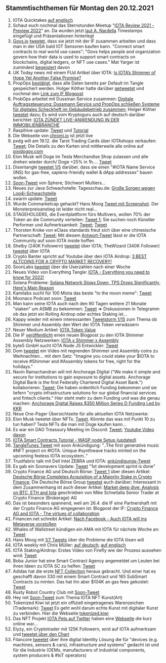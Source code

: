 ## Stammtischthemen für Montag den 20.12.2021

1. IOTA Quicktakes [auf englisch](https://www.youtube.com/watch?v=av0Sdgf_TPk&feature=youtu.be)
2. Schaut euch nochmal das Sternstunden Meetup "[IOTA Review 2021 - Preview 2022](2021-12-20/README.md)" an. Da wurden jetzt [laut A. Nardella](https://twitter.com/antonionardella/status/1470321178308972544?s=20) Timestamps eingefügt und Präsentationen hinterlegt
3. [Govs.io](goves.io) [tweetet](https://twitter.com/govs_io/status/1470555429491163138?s=20), dass sie jetzt mit der IF zusammen arbeiten und dass man in der USA bald IOT Sensoren kaufen kann. "Connect smart contracts to real world use cases"; "Govs helps people and organization govern how their data is used to support smart contracts on blockchains, digital ledgers, or NFT use cases." Mat Yarger ist zumindest [begeistert](https://twitter.com/Mat_Yarger/status/1470604930687901702?s=20) davon
4. UK Today news mit einem FUd Artikel über IOTA: [Is IOTA’s Shimmer of Hope Yet Another False Promise?](https://todayuknews.com/crypto-currency/is-iotas-shimmer-of-hope-yet-another-false-promise/)
5. PropOps [bestätigt](https://twitter.com/propops_cloud/status/1470537698477813767?s=20), dass alle Daten bereits per Default im Tangle gespeichert werden. Holger Köther hatte darüber [getweetet](https://twitter.com/HolgerKoether/status/1470438474549497865?s=20) und nochmal den [Link zum IF Blogpost](https://blog.iota.org/propops-tracks-real-estate-operations-on-the-tangle/)
6. ProbOps arbeitet mit Dussman Service zusammen: [Digitale Auftragssteuerung: Dussmann Service und PropOps schließen Systeme für digitales Scheckheft im Gebäudebetrieb zusammen](https://www.dussmann.com/dussmann-service/news/detail/article/digitale-auftragssteuerung-dussmann-service-und-propops-schliessen-systeme-fuer-digitales-scheckheft-im-gebaeudebetrieb-zusammen/); Holger Köther [tweetet](https://twitter.com/HolgerKoether/status/1470735242323443724?s=20) dazu; Es wird vom Kryptoguru auch auf deutsch darüber berichtet: [IOTA ZÜNDET LIVE-ANWENDUNG IN DER IMMOBILIENBRANCHE](https://krypto-guru.de/news/iota-immobilienbranche/)
7. Raspihive update: [Tweet](https://twitter.com/raspihive/status/1470647399265841152?s=20) und [Tutorial](https://iota-industrie-4-0.blogspot.com/2021/12/tutorial-zur-installation-und.html)
8. Die Webseite von [chromi.io](https://www.cromy.io/#) ist jetzt live
9. pxdg will am 19.12. die Tarot Trading Cards über IOTAshops verkaufen: [Tweet](https://twitter.com/pxdg3/status/1470709922543329288?s=20); Die Details zu den Karten sind mittlerweile alle online auf [pixidoggy.com](https://pixeldoggy.com/iotarot)
10. Elon Musk will Doge im Tesla Merchandise Shop zulassen und alle drehen wieder durch/ Doge +25% in 1h.... [Tweet](https://twitter.com/elonmusk/status/1470703708677840896?s=20)
11. Disentangle [tweetet 1/5](https://twitter.com/disentangleDNS/status/1470747203635494916?s=20) darüber, dass sie einen "#IOTA Name Service (INS) for gas-free, sapiens-friendly wallet & dApp addresses" bauen wollen.
12. [Soon-Tweet](https://twitter.com/Sphere_Hub_io/status/1470639016349417473?s=20) von Sphere; Stichwort Multiers...
13. Neues zur Java Schwachstelle: Tagesschau.de: [Große Sorgen wegen Log4j-Schwachstelle](https://www.tagesschau.de/inland/bsi-schadsoftware-103.html)
14. swarm update: [Tweet](https://twitter.com/TANGLEBAY/status/1470771230835945499?s=20)
15. Wurde Coinmarketcap gehackt? Hans Moog [Tweet mit Screenshot](https://twitter.com/hus_qy/status/1470870584032731136?s=20). Der Monsterpreisanstieg ist leider nicht real...
16. STAGEHOLGERS, die Eventplattform fürs Multivers, wollen 70% der Token an die Community verteilen: [Tweet 1](https://twitter.com/stageholders/status/1470824446055301122?s=20); Sie suchen noch Künstler Performer und Aufmerksamkeit: [Tweet](https://twitter.com/stageholders/status/1470824653526650887?s=20); [Tweet](https://twitter.com/stageholders/status/1471036961045598208?s=20)
17. Thorsten Kroke von eClass standards freut sich über eine chinesische Partnerschaft: [Tweet](https://twitter.com/KrokeThorsten/status/1471018725742624768?s=20); Mit diesem [Antwort-Tweet](https://twitter.com/KrokeThorsten/status/1471041318231199749?s=20) lässt er die IOTA Community auf soon IOTA inside hoffen
18. Shelby (240K Followern) [tweetet](https://twitter.com/CryptoNewton/status/1470863966280761349?s=20) über IOTA; TheWizard (340K Follower) [tweetet](https://twitter.com/CryptoWizardd/status/1470890102519959555?s=20) über IOTA
19. Crypto Banter spricht auf Youtube über den IOTA Airdrop: [3 BEST ALTCOINS FOR A CRYPTO MARKET RECOVERY!](https://youtu.be/8fi6UzphpGY?t=942)
20. SoonLabs [tweetet](https://twitter.com/soon_labs/status/1470819688821112836?s=20) über die Userzahlen nach einer Woche
21. Neues Video von Everything Tangle: [IOTA - Everything you need to know for 2022!](https://www.youtube.com/watch?v=RTZzPQz9IK4&feature=youtu.be)
22. Solana Probleme: [Solana Network Slows Down, TPS Drops Significantly, Here's Main Reason](https://u.today/solana-network-slows-down-tps-drops-significantly-heres-main-reason)
23. Kamilabs sucht für 100 Miota das beste "to the moon meme": [Tweet](https://twitter.com/kamilabsstudio/status/1471100026990604288?s=20)
24. Moonaco Podcast soon: [Tweet](https://twitter.com/Moonaco5/status/1471366247510122500?s=20)
25. Man kann seine IOTA auch nach den 90 Tagen weitere 21 Monate "staken" um ASMB zu bekommen: [Tweet](https://twitter.com/Vrom14286662/status/1471243771371216898?s=20) => Diskussionen in Telegramm ob das jetzt ein Rolling Airdrop oder echtes Staking ist...
26. Kappy wieder mit einem interessanten [Tweetstorm 1/15](https://twitter.com/Rob_Daykin/status/1471216101132578822?s=20) zum Thema ob Shimmer und Assembly den Wert der IOTA Token verwässern
27. Neuer Medium Artikel: [IOTA Token Value](https://medium.com/@bhwsvsjkx/iota-token-value-bcc20b54c703)
28. Die IF [veröffentlicht](https://twitter.com/iota/status/1471149490174410754?s=20) einen neuen Blogpost zu den IOTA Shimmer Assembly Netzwerken: [IOTA x Shimmer x Assembly](https://blog.iota.org/iota-shimmer-assembly/)
29. byte5 GmbH sucht IOTA Node JS Entwickler: [Tweet](https://twitter.com/byte5/status/1471404729876066306?s=20)
30. Dom [tweetet](https://twitter.com/DomSchiener/status/1471166070488805386?s=20) ein Video mit regnenden Shimmer und Assembly coins zu Weihnachten... mit dem Satz: "Imagine you could stake your $IOTA to receive #Shimmer and #Assembly tokens for free, right for the holidays."
31. Navin Ramachandran will mit Anchorage Digital ("We make it simple and secure for institutions to gain exposure to digital assets. Anchorage Digital Bank is the first Federally Chartered Digital Asset Bank.") kollaborieren: [Tweet](https://twitter.com/navinram999/status/1471278612057931777?s=20); Die haben ordentlich Funding bekommen und sie liefern "crypto infrastructure solutions for our global financial services and fintech clients." Hier steht mehr zu dem Funding und was die genau machen: [Anchorage Digital Raises $350 Million Series D Funding Led by KKR](https://medium.com/anchorage/anchorage-digital-raises-350-million-series-d-funding-led-by-kkr-3b3dde491298)
32. Neue One-Pager Übersichtseite für alle aktuellen IOTA Netzwerke: [](https://www.docdroid.net/QvXt2Sc/overview-iota-pdf)
33. Elon Musk tweetet über NFTs: [Tweet](https://twitter.com/elonmusk/status/1471338213549744130?s=20). Könnte das was mit Punkt 10 zu tun haben? Tesla NFTs die man mit Doge kaufen kann...
34. Es war ein DAO Treassury Meeting im Discord: [Tweet](https://twitter.com/PhyloIota/status/1471445672628875264?s=20); [Youtube Video davon](https://www.youtube.com/watch?v=9bB-VN3sAo8)
35. [IOTA Smart Contracts Tutorial - WASP node Setup (updated)](https://www.youtube.com/watch?v=eV2AoV3QPC4)
36. [TangleTunes Tweet](https://twitter.com/TangleTunes/status/1471503973550997516?s=20) mit soon Ankündigung: "..The first generative music #NFT project on #IOTA. Unique #synthwave tracks minted on the upcoming feeless IOTA ecosystem.."
37. Trustfabric talk mit Dell Intel ZEBRA und IOTA: [ankündigungs-Tweet](https://twitter.com/ZededaEdge/status/1471534054512021504?s=20)
38. Es gab ein Soonavers Update: [Tweet](https://twitter.com/soon_labs/status/1471568009894383621?s=20) "1st development sprint is done"
39. Crypto Finance AG und Deutsch Börse: [Tweet 1](https://twitter.com/CryptoFinanceAG/status/1471424814208409600?s=20) über diesen Artikel: [Deutsche Börse Completes Acquisition of a Majority Stake in Crypto Finance](https://www.cryptofinance.ch/en/deutsche-boerse-acquires-a-majority-stake-in-crypto-finance/); Die Deutsche Börse Group [tweetet](https://twitter.com/DeutscheBoerse/status/1471411319492517889?s=20) auch darüber; Interessant in dem Zusammenhang ist auch dieser Artikel: [Market deep dive: Analysis on BTC, ETH and Iota](https://www.cryptofinance.ch/en/market-deep-dive-analysis-on-btc-eth-and-iota/) geschrieben von Mike Schwitalla Senior Trader at Crypto Finance (Brokerage) AG
40. Das ist besonders spannend, weil am 26.4. die IF eine Partnershaft mit der Crypto Finance AG eingegenen ist: Blogpost der IF: [Crypto Finance AG and IOTA - The virtues of collaboration](https://blog.iota.org/crypto-finance-ag-and-iota/?s=09)
41. Financen.net schreibt Artikel: [Nach Facebook - Auch IOTA will ins Metaverse vorstoßen](https://www.finanzen.net/nachricht/devisen/34-assembly-34-nach-facebook-auch-iota-will-ins-metaverse-vorstossen-10846580)
42. Whales of Wallstreet kündigen ein AMA mit IOTA für nächste Woche an: [Tweet](https://twitter.com/Whales0fWallSt/status/1471550962833764362?s=20)
43. Hans Moog mit [1/7 Tweets](https://twitter.com/hus_qy/status/1471663022049566725?s=20) über die Probleme die IOTA lösen will
44. IOTA weekly mit Chris Müller: [auf deutsch](https://www.youtube.com/watch?v=EzpCuqaYJho); [auf englisch](https://www.youtube.com/watch?v=GrqeZk2xoeE)
45. IOTA Staking/Airdrop: Erstes Video von Firefly wie der Prozess aussehen wird: [Tweet](https://twitter.com/Moonshot7161969/status/1471933647288741891?s=20)
46. Boba Junior hat eine Smart Contract Agency angemeldet um Leuten bei ihren Ideen zu IOTA SC zu helfen: [Tweet](https://twitter.com/bobajunior91/status/1459921897819447296?s=20)
47. Adidas hat die erste [NFT Collection](https://twitter.com/adidasoriginals/status/1471909577658675204?s=20) heraus gebracht. Und einer hat es geschafft davon 330 mit einem Smart Contract und 165 SubSmart Contracts zu minten. Das hat ihn aber $104K an gas fees gekostet: [Tweet](https://twitter.com/Montana_Wong/status/1472023769518510081?s=20)
48. Rusty Robot Country Club mit [Soon-Tweet](https://twitter.com/RustyRobotCC/status/1472126019830272001?s=20)
49. Hey mit [Soon-Tweet](https://twitter.com/Heiartwork/status/1472144163554668545?s=20) zum Thema IOTA NFT Kunst(Art)
50. Tokenized Kiwi ist jetzt ein offiziell eingetragenes Warenzeichen (Trademark): [Tweet](https://twitter.com/tokenizedkiwi/status/1472222180331171859?s=20) Es geht wohl darum echte Kunst mit digitaler Kunst zu verbinden. Hier die Webseite [tokenized.kiwi](https://tokenized.kiwi/)
51. Das NFT Projekt [IOTA Pets auf Twitter](https://twitter.com/iotapets) haben eine [Webseite](https://www.iotapets.com/) die kurz online war...
52. Elyzy, ein Cryptotrader mit 125K Followern, wird auf IOTA aufmerksam und [tweetet über den Chart](https://twitter.com/eliz883/status/1472338270956797955?s=20)
53. Filancore [tweetet](https://twitter.com/FilancoreGmbH/status/1471808424388214784?s=20) über ihre digital Identity Lösung die für "devices (e.g. machines, sensors & cars), infrastructure and systems" gedacht ist und für die Industrie (OEMs, manufacturers of industrial components, system producers & #IoT operators)
